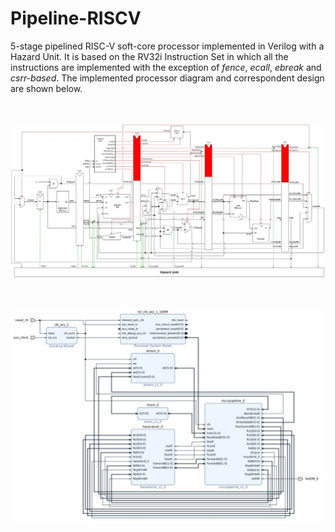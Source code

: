 # Pipeline-RISCV

5-stage pipelined RISC-V soft-core processor implemented in Verilog with a Hazard Unit. It is based on the RV32i Instruction Set in which all the instructions are implemented with the exception of _fence_, _ecall_, _ebreak_ and _csrr-based_. The implemented processor diagram and correspondent design are shown below.

<p align="center">
    <b> </b><br>
    <br>
    <img width="800" src="https://github.com/joscarvalho/Pipeline-RISCV/blob/main/Img/Pipeline%20Diagram.jpg?raw=true" alt="RISC-V Soft-core Processor Structure Diagram"/>
</p>

<p align="center">
    <b> </b><br>
    <br>
    <img width="700" src="https://github.com/joscarvalho/Pipeline-RISCV/blob/main/Img/Pipeline%20Design.png?raw=true" alt="RISC-V Soft-core Processor Design"/>
</p>

